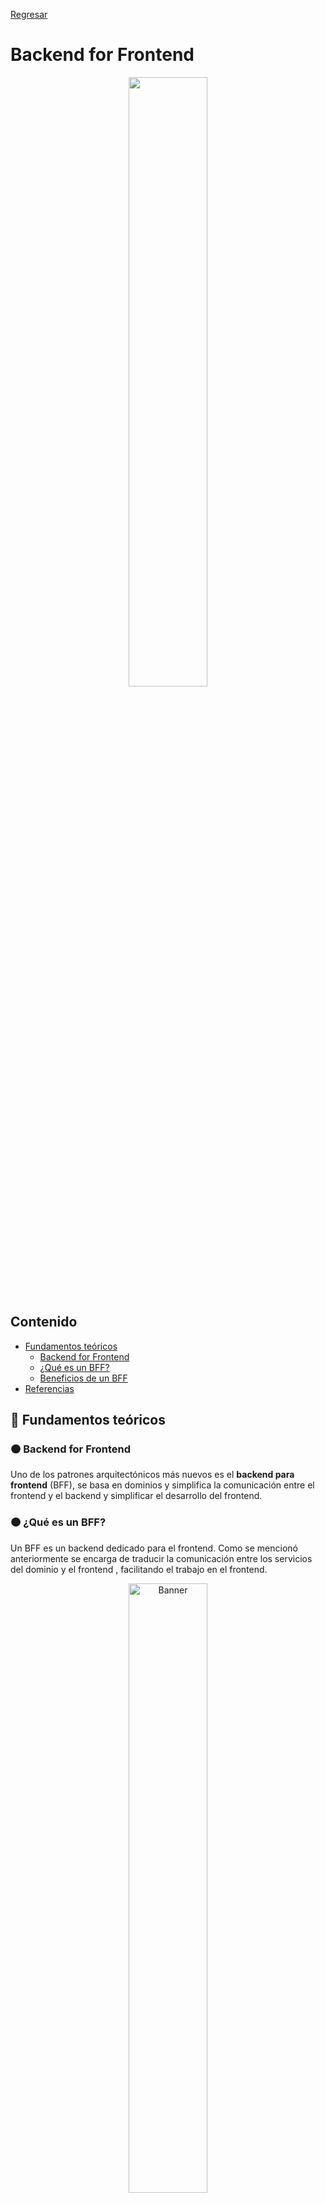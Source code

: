 [Regresar](/CodingBootcampsESPOL-FullStackDeveloper/)

# Backend for Frontend

<p align="center">
<img src="https://res.cloudinary.com/practicaldev/image/fetch/s--iChK9STG--/c_limit%2Cf_auto%2Cfl_progressive%2Cq_auto%2Cw_880/https://miro.medium.com/max/2372/1%2Axi1CWtBDQh_OyUpEEGawVg.png" width="50%"/>
</p>

## Contenido

- [Fundamentos teóricos](#fundamentos_teoricos)
  - [Backend for Frontend](#comments)
  - [¿Qué es un BFF?](#usar)
  - [Beneficios de un BFF](#SigAPI)
- [Referencias](#referencias)

<a name="fundamentos_teoricos"> </a>

## 📑 Fundamentos teóricos

<a name="comments"> </a>

### 🟠 Backend for Frontend

Uno de los patrones arquitectónicos más nuevos  es el **backend para frontend** (BFF), se basa en dominios y simplifica la comunicación entre el frontend y el backend y simplificar el desarrollo del frontend.

<a name="usar"> </a>

### 🟠 ¿Qué es un BFF?

Un BFF es un backend dedicado para el frontend. Como se mencionó anteriormente se encarga de traducir la comunicación entre los servicios del dominio y el frontend , facilitando el trabajo en el frontend.

<p align="center">
<img src="https://i0.wp.com/christianlydemann.com/wp-content/uploads/2021/11/Untitled-Diagram.drawio-2.png?w=601&ssl=1" width="50%" alt="Banner"/>
</p>

<a name="SigAPI"> </a>

### 🟠 Beneficios de un BFF

* Simplifica la comunicación entre el frontend y el backend .
* Tener el BFF en la misma red y los servicios descendentes garantiza una baja latencia entre ellos, en comparación con realizar estas solicitudes desde el navegador del cliente. 
* Mejor seguridad. 
* El BFF es un buen lugar para configurar la lógica de almacenamiento en caché del servidor.


<a name="referencias"></a>

## Referencias

* The Complete Guide To BFF (Backend For Frontend). Retrieved May 12, 2023, from [https://christianlydemann.com/the-complete-guide-to-backend-for-frontend-bff/](https://christianlydemann.com/the-complete-guide-to-backend-for-frontend-bff/)